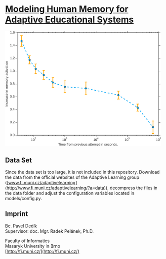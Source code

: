 # [Modeling Human Memory for Adaptive Educational Systems](https://is.muni.cz/th/374262/fi_m/)

![Forgetting Curve](/text/img/learned-time-effect-function.png)

## Data Set

Since the data set is too large, it is not included in this repository. Download the data from the official websites of the Adaptive Learning group ([www.fi.muni.cz/adaptivelearning](http://www.fi.muni.cz/adaptivelearning/?a=data)), decompress the files in the data folder and adjust the configuration variables located in models/config.py.

## Imprint

Bc. Pavel Dedík  
Supervisor: doc. Mgr. Radek Pelánek, Ph.D.

Faculty of Informatics  
Masaryk University in Brno  
[http://fi.muni.cz/](http://fi.muni.cz/)
